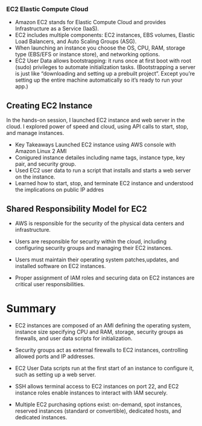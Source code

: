 ### EC2 Elastic Compute Cloud
- Amazon EC2 stands for Elastic Compute Cloud and provides Infrastructure as a Service (IaaS).
- EC2 includes multiple components: EC2 instances, EBS volumes, Elastic Load Balancers, and Auto Scaling Groups (ASG).
- When launching an instance you choose the OS, CPU, RAM, storage type (EBS/EFS or instance store), and networking options.
- EC2 User Data allows bootstrapping: it runs once at first boot with root (sudo) privileges to automate initialization tasks. (Bootstrapping a server is just like “downloading and setting up a prebuilt project”. Except you’re setting up the entire machine automatically so it’s ready to run your app.)

## Creating EC2 Instance
In the hands-on session, I launched EC2 instance and web server in the cloud. I explored power of speed and cloud, using API calls to start, stop, and manage instances.

- Key Takeaways
Launched EC2 instance using AWS console with Amazon Linux 2 AMI
- Conigured instance detailes including name tags, instance type, key pair, and security group.
- Used EC2 user data to run a script that installs and starts a web server on the instance.
- Learned how to start, stop, and terminate EC2 instance and understood the implications on public IP addres

## Shared Responsibility Model for EC2
- AWS is responsible for the security of the physical data centers and infrastructure.

- Users are responsible for security within the cloud, including configuring security groups and managing their EC2 instances.
- Users must maintain their operating system patches,updates, and installed software on EC2 instances.
- Proper assignment of IAM roles and securing data on EC2 instances are critical user responsibilities.

# Summary
- EC2 instances are composed of an AMI defining the operating system, instance size specifying CPU and RAM, storage, security groups as firewalls, and user data scripts for initialization.

- Security groups act as external firewalls to EC2 instances, controlling allowed ports and IP addresses.

- EC2 User Data scripts run at the first start of an instance to configure it, such as setting up a web server.

- SSH allows terminal access to EC2 instances on port 22, and EC2 instance roles enable instances to interact with IAM securely.

- Multiple EC2 purchasing options exist: on-demand, spot instances, reserved instances (standard or convertible), dedicated hosts, and dedicated instances.